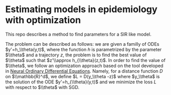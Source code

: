 # Estimating models in epidemiology with optimization

This repo describes a method to find parameters for a SIR like model.

The problem can be described as follows: we are given a familly of ODEs $y'=h_\\theta(y,t)$, where the function $h$ is parametrized by the parameter $\\theta$ and a trajectory $z$, the problem is to find the best value of $\\theta$ such that $z'\\approx h_{\\theta}(z,t)$. In order to find the value of $\\theta$, we follow an optimization approach based on the tool developed in [Neural Ordinary Differential Equations](https://arxiv.org/abs/1806.07366). Namely, for a distance function $D$ on $\\mathbb{R}^d$, we define $L = D(y_\\theta -z)$ where $y_\\theta$ is the solution of the ODE $y'=h_{\\theta}(y,t)$ and we minimize the loss $L$ with respect to $\\theta$ with SGD.

